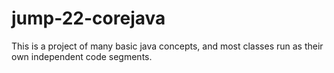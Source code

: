 # jump-22-corejava
This is a project of many basic java concepts, and most classes run as their own independent code segments.
